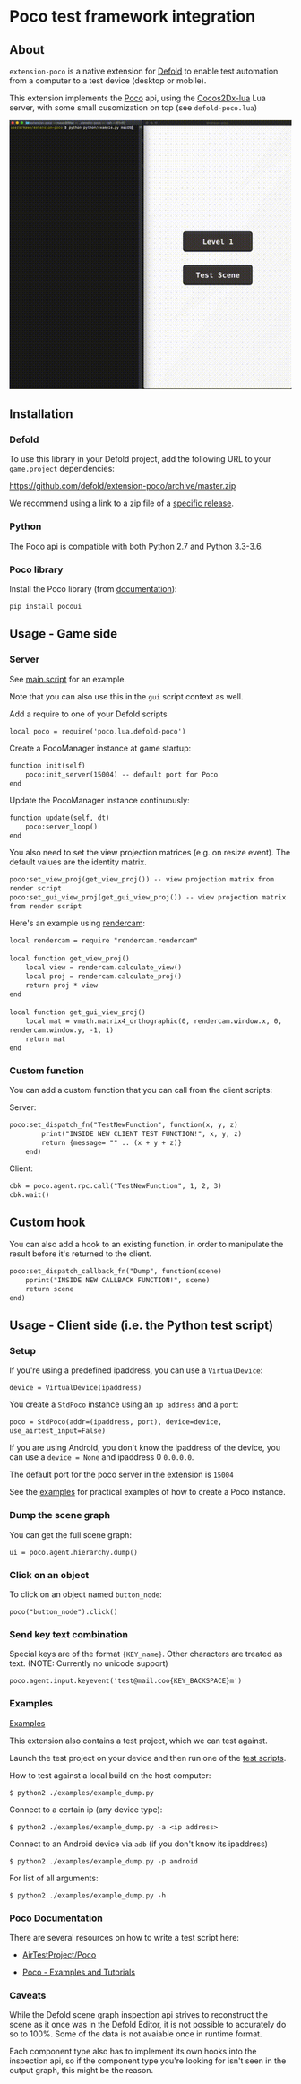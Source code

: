 # Poco test framework integration

## About

`extension-poco` is a native extension for [Defold](https://www.defold.com) to enable test automation from a computer to a test device (desktop or mobile).

This extension implements the [Poco](https://poco-chinese.readthedocs.io/en/latest/#) api, using the [Cocos2Dx-lua](https://poco-chinese.readthedocs.io/en/latest/source/doc/integration.html?highlight=cocos2d#cocos2dx-lua) Lua server, with some small cusomization on top (see `defold-poco.lua`)

![](./examples/example.gif)

## Installation

### Defold
To use this library in your Defold project, add the following URL to your `game.project` dependencies:

https://github.com/defold/extension-poco/archive/master.zip

We recommend using a link to a zip file of a [specific release](https://github.com/defold/extension-poco/releases).

### Python

The Poco api is compatible with both Python 2.7 and Python 3.3-3.6.

### Poco library

Install the Poco library (from [documentation](https://poco-chinese.readthedocs.io/en/latest/source/README.html#installation)):

    pip install pocoui

## Usage - Game side

### Server

See [main.script](./main/main.script) for an example.

Note that you can also use this in the `gui` script context as well.

Add a require to one of your Defold scripts

    local poco = require('poco.lua.defold-poco')

Create a PocoManager instance at game startup:

    function init(self)
        poco:init_server(15004) -- default port for Poco
    end

Update the PocoManager instance continuously:

    function update(self, dt)
        poco:server_loop()
    end

You also need to set the view projection matrices (e.g. on resize event).
The default values are the identity matrix.

    poco:set_view_proj(get_view_proj()) -- view projection matrix from render script
    poco:set_gui_view_proj(get_gui_view_proj()) -- view projection matrix from render script

Here's an example using [rendercam](https://github.com/rgrams/rendercam):

    local rendercam = require "rendercam.rendercam"

    local function get_view_proj()
        local view = rendercam.calculate_view()
        local proj = rendercam.calculate_proj()
        return proj * view
    end

    local function get_gui_view_proj()
        local mat = vmath.matrix4_orthographic(0, rendercam.window.x, 0, rendercam.window.y, -1, 1)
        return mat
    end

### Custom function

You can add a custom function that you can call from the client scripts:

Server:

    poco:set_dispatch_fn("TestNewFunction", function(x, y, z)
            print("INSIDE NEW CLIENT TEST FUNCTION!", x, y, z)
            return {message= "" .. (x + y + z)}
        end)

Client:

    cbk = poco.agent.rpc.call("TestNewFunction", 1, 2, 3)
    cbk.wait()


## Custom hook

You can also add a hook to an existing function, in order to manipulate the result before it's returned to the client.

    poco:set_dispatch_callback_fn("Dump", function(scene)
        pprint("INSIDE NEW CALLBACK FUNCTION!", scene)
        return scene
    end)


## Usage - Client side (i.e. the Python test script)

### Setup

If you're using a predefined ipaddress, you can use a `VirtualDevice`:

    device = VirtualDevice(ipaddress)

You create a `StdPoco` instance using an `ip address` and a `port`:

    poco = StdPoco(addr=(ipaddress, port), device=device, use_airtest_input=False)

If you are using Android, you don't know the ipaddress of the device, you can use a `device = None` and ipaddress 0 `0.0.0.0`.

The default port for the poco server in the extension is `15004`

See the [examples](https://github.com/defold/extension-poco/tree/master/examples) for practical examples of how to create a Poco instance.


### Dump the scene graph

You can get the full scene graph:

    ui = poco.agent.hierarchy.dump()

### Click on an object

To click on an object named `button_node`:

    poco("button_node").click()

### Send key text combination

Special keys are of the format `{KEY_name}`.
Other characters are treated as text. (NOTE: Currently no unicode support)

    poco.agent.input.keyevent('test@mail.coo{KEY_BACKSPACE}m')


### Examples
[Examples](https://github.com/defold/extension-poco/tree/master/examples)

This extension also contains a test project, which we can test against.

Launch the test project on your device and then run one of the [test scripts](https://github.com/defold/extension-poco/tree/master/examples).

How to test against a local build on the host computer:

    $ python2 ./examples/example_dump.py

Connect to a certain ip (any device type):

    $ python2 ./examples/example_dump.py -a <ip address>

Connect to an Android device via `adb` (if you don't know its ipaddress)

    $ python2 ./examples/example_dump.py -p android

For list of all arguments:

    $ python2 ./examples/example_dump.py -h



### Poco Documentation

There are several resources on how to write a test script here:

* [AirTestProject/Poco](https://github.com/AirtestProject/Poco/blob/master/README.rst)

* [Poco - Examples and Tutorials](https://poco.readthedocs.io/en/latest/source/doc/poco-example/index.html#tutorial)


### Caveats

While the Defold scene graph inspection api strives to reconstruct the scene as it once was in the Defold Editor, it is not possible to accurately do so to 100%. Some of the data is not avaiable once in runtime format.

Each component type also has to implement its own hooks into the inspection api, so if the component type you're looking for isn't seen in the output graph, this might be the reason.

